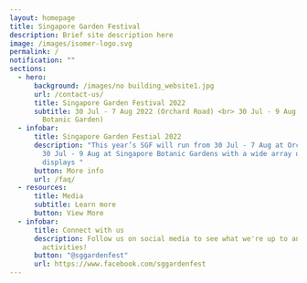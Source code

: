 ```yaml
---
layout: homepage
title: Singapore Garden Festival
description: Brief site description here
image: /images/isomer-logo.svg
permalink: /
notification: ""
sections:
  - hero:
      background: /images/no building_website1.jpg
      url: /contact-us/
      title: Singapore Garden Festival 2022
      subtitle: 30 Jul - 7 Aug 2022 (Orchard Road) <br> 30 Jul - 9 Aug 2022 (Singapore
        Botanic Garden)
  - infobar:
      title: Singapore Garden Festial 2022
      description: "This year’s SGF will run from 30 Jul - 7 Aug at Orchard Road and
        30 Jul - 9 Aug at Singapore Botanic Gardens with a wide array of
        displays "
      button: More info
      url: /faq/
  - resources:
      title: Media
      subtitle: Learn more
      button: View More
  - infobar:
      title: Connect with us
      description: Follow us on social media to see what we're up to and join in our
        activities!
      button: "@sggardenfest"
      url: https://www.facebook.com/sggardenfest
---
```

